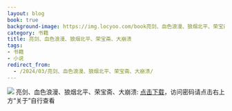 ```yaml
---
layout: blog
book: true
background-image: https://img.locyoo.com/book亮剑、血色浪漫、狼烟北平、荣宝斋、大崩溃.jpg
category: 书籍
title: 亮剑、血色浪漫、狼烟北平、荣宝斋、大崩溃
tags:
- 书籍
- 小说
redirect_from:
  - /2024/03/亮剑、血色浪漫、狼烟北平、荣宝斋、大崩溃/
---
```

![](https://img.locyoo.com/book亮剑、血色浪漫、狼烟北平、荣宝斋、大崩溃.jpg)
亮剑、血色浪漫、狼烟北平、荣宝斋、大崩溃: <a name = "ref1" href="https://url18.ctfile.com/f/50983618-1418301110-9105a5?p=3619">点击下载</a>，访问密码请点击右上方“关于”自行查看